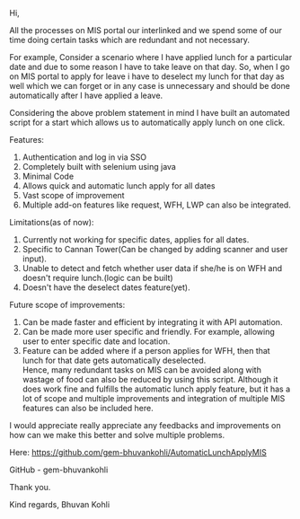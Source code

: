 Hi,

All the processes on MIS portal our interlinked and we spend some of our time doing certain tasks
which are redundant and not necessary. 

For example,
Consider a scenario where I have applied lunch for a particular date and due to some reason
I have to take leave on that day. So, when I go on MIS portal to apply for leave i have to deselect
my lunch for that day as well which we can forget or in any case is unnecessary and should be 
done automatically after I have applied a leave.

Considering the above problem statement in mind I have built an automated script for a start
which allows us to automatically apply lunch on one click.

Features:
1. Authentication and log in via SSO
2. Completely built with selenium using java
3. Minimal Code
4. Allows quick and automatic lunch apply for all dates
5. Vast scope of improvement
6. Multiple add-on features like request, WFH, LWP can also be integrated.
   
Limitations(as of now):
1. Currently not working for specific dates, applies for all dates.
2. Specific to Cannan Tower(Can be changed by adding scanner and user input).
3. Unable to detect and fetch whether user data if she/he is on WFH and doesn't require lunch.(logic can be built)
4. Doesn't have the deselect dates feature(yet).

Future scope of improvements: 
1. Can be made faster and efficient by integrating it with API automation.
2. Can be made more user specific and friendly. For example, allowing user to enter specific date and location.
3. Feature can be added where if a person applies for WFH, then that lunch for that date gets automatically deselected.             
      
Hence, many redundant tasks on MIS can be avoided along with wastage of food can also be reduced
by using this script. Although it does work fine and fulfills the automatic lunch apply feature, but it has
a lot of scope and multiple improvements and integration of multiple MIS features can also be included 
here.

I would appreciate really appreciate any feedbacks and improvements on how can we make this better
and solve multiple problems.

Here: https://github.com/gem-bhuvankohli/AutomaticLunchApplyMIS

GitHub - gem-bhuvankohli

Thank you.

Kind regards,
Bhuvan Kohli



